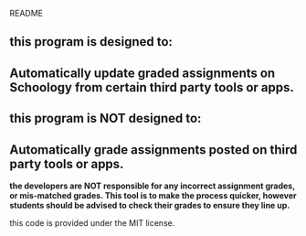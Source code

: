 README

this program is designed to:
-----
Automatically update graded assignments on Schoology from certain third party tools or apps. 
-----

this program is NOT designed to:
-----
Automatically grade assignments posted on third party tools or apps. 
-----

**the developers are NOT responsible for any incorrect assignment grades, or mis-matched grades. This tool is to make the process quicker, however students should be advised to check their grades to ensure they line up.**

this code is provided under the MIT license. 
